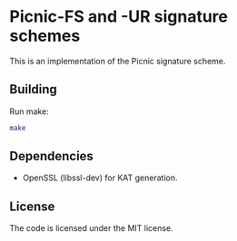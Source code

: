 Picnic-FS and -UR signature schemes
===================================

This is an implementation of the Picnic signature scheme. 

Building
--------

Run make:

```sh
make
```

Dependencies
------------

* OpenSSL (libssl-dev) for KAT generation.

License
-------

The code is licensed under the MIT license.

